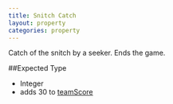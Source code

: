 ```yaml
---
title: Snitch Catch
layout: property
categories: property
---
```


Catch of the snitch by a seeker. Ends the game.

##Expected Type

*   Integer
*   adds 30 to [teamScore](teamScore)
